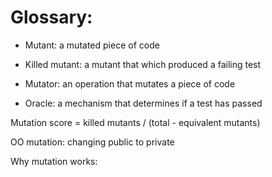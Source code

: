 # Glossary:

- Mutant: a mutated piece of code
- Killed mutant: a mutant that which produced a failing test

- Mutator: an operation that mutates a piece of code
- Oracle: a mechanism that determines if a test has passed

Mutation score = killed mutants / (total - equivalent mutants)

OO mutation:
changing public to private


Why mutation works:
